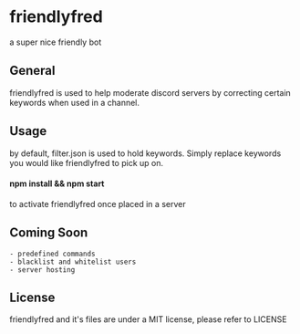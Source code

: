 # friendlyfred
a super nice friendly bot

## General

friendlyfred is used to help moderate discord servers by correcting certain keywords when used in a channel.


## Usage

by default, filter.json is used to hold keywords. Simply replace keywords you would like friendlyfred to pick up on. 

#### npm install && npm start
to activate friendlyfred once placed in a server

## Coming Soon
    - predefined commands
    - blacklist and whitelist users
    - server hosting
    
## License
friendlyfred and it's files are under a MIT license, please refer to LICENSE